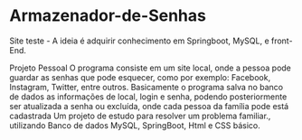 # Armazenador-de-Senhas
Site teste - A ideia é adquirir conhecimento em Springboot, MySQL, e front-End.

Projeto Pessoal
O programa consiste em um site local, onde a pessoa pode guardar as senhas que pode esquecer, como por exemplo: Facebook, Instagram, Twitter, entre outros.
Basicamente o programa salva no banco de dados as informações de local, login e senha, podendo posteriormente ser atualizada a senha ou excluída, onde cada pessoa da família pode está cadastrada
Um projeto de estudo para resolver um problema familiar., utilizando Banco de dados MySQL, SpringBoot, Html e CSS básico.
